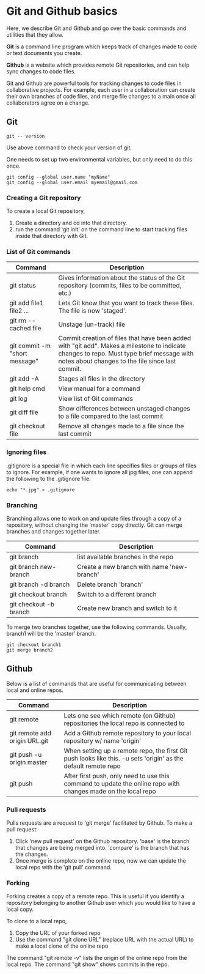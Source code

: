 # Git and Github basics

Here, we describe Git and Github and go over the basic commands and utilities that they allow.

**Git** is a command line program which keeps track of changes made to code or text documents you create.

**Github** is a website which provides remote Git repositories, and can help sync changes to code files.

Git and Github are powerful tools for tracking changes to code files in collaborative projects. For
example, each user in a collaboration can create their own branches of code files, and merge file
changes to a main once all collaborators agree on a change.

## Git

```
git -- version
```

Use above command to check your version of git.

One needs to set up two environmental variables, but only need to do this once.

```
git config --global user.name "myName"
git config --global user.email myemail@gmail.com
```

### Creating a Git repository

To create a local Git repository,

1. Create a directory and cd into that directory.
2. run the command 'git init' on the command line to start tracking files inside that directory with Git.

### List of Git commands

| Command                       | Description                                                                                                                                                                                  |
| ----------------------------- | -------------------------------------------------------------------------------------------------------------------------------------------------------------------------------------------- |
| git status                    | Gives information about the status of the Git repository (commits, files to be committed, etc.)                                                                                              |
| git add file1 file2 ...       | Lets Git know that you want to track these files. The file is now 'staged'.                                                                                                                  |
| git rm --cached file          | Unstage (un-track) file                                                                                                                                                                      |
| git commit -m "short message" | Commit creation of files that have been added with "git add". Makes a milestone to indicate changes to repo. Must type brief message with notes about changes to the file since last commit. |
| git add -A                    | Stages all files in the directory                                                                                                                                                            |
| git help cmd                  | View manual for a command                                                                                                                                                                    |
| git log                       | View list of Git commands                                                                                                                                                                    |
| git diff file                 | Show differences between unstaged changes to a file compared to the last commit                                                                                                              |
| git checkout file             | Remove all changes made to a file since the last commit                                                                                                                                      |

### Ignoring files

.gitignore is a special file in which each line specifies files or groups of files to ignore.
For example, if one wants to ignore all jpg files, one can append the following to the .gitignore file:

```
echo "*.jpg" > .gitignore
```

### Branching

Branching allows one to work on and update files through a copy of a repository, without changing the 'master' copy directly.
Git can merge branches and changes together later.

| Command                | Description                                |
| ---------------------- | ------------------------------------------ |
| git branch             | list available branches in the repo        |
| git branch new-branch  | Create a new branch with name 'new-branch' |
| git branch -d branch   | Delete branch 'branch'                     |
| git checkout branch    | Switch to a different branch               |
| git checkout -b branch | Create new branch and switch to it         |

To merge two branches together, use the following commands. Usually, branch1 will be the 'master' branch.

```
git checkout branch1
git merge branch2
```

## Github

Below is a list of commands that are useful for communicating between local and online repos.

| Command                       | Description                                                                                                    |
| ----------------------------- | -------------------------------------------------------------------------------------------------------------- |
| git remote                    | Lets one see which remote (on Github) repositories the local repo is connected to                              |
| git remote add origin URL.git | Add a Github remote repository to your local repository w/ name 'origin'                                       |
| git push -u origin master     | When setting up a remote repo, the first Git push looks like this. -u sets 'origin' as the default remote repo |
| git push                      | After first push, only need to use this command to update the online repo with changes made on the local repo  |

### Pull requests

Pulls requests are a request to 'git merge' facilitated by Github. To make a pull request:

1. Click 'new pull request' on the Github repository. 'base' is the branch that changes are being merged into.
   'compare' is the branch that has the changes.
2. Once merge is complete on the online repo, now we can update the local repo with the 'git pull' command.

### Forking

Forking creates a copy of a remote repo. This is useful if you identify a repository belonging to another Github user which you would like to have a local
copy.

To clone to a local repo,

1. Copy the URL of your forked repo
2. Use the command "git clone URL" (replace URL with the actual URL) to make a local clone of the online repo

The command "git remote -v" lists the origin of the online repo from the local repo.
The command "git show" shows commits in the repo.
